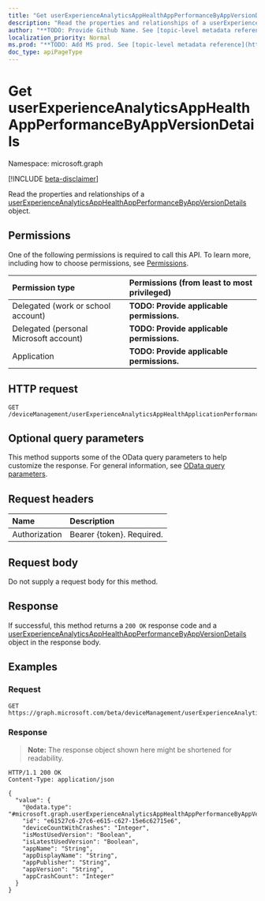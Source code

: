 ```yaml
---
title: "Get userExperienceAnalyticsAppHealthAppPerformanceByAppVersionDetails"
description: "Read the properties and relationships of a userExperienceAnalyticsAppHealthAppPerformanceByAppVersionDetails object."
author: "**TODO: Provide Github Name. See [topic-level metadata reference](https://msgo.azurewebsites.net/add/document/guidelines/metadata.html#topic-level-metadata)**"
localization_priority: Normal
ms.prod: "**TODO: Add MS prod. See [topic-level metadata reference](https://msgo.azurewebsites.net/add/document/guidelines/metadata.html#topic-level-metadata)**"
doc_type: apiPageType
---
```


# Get userExperienceAnalyticsAppHealthAppPerformanceByAppVersionDetails
Namespace: microsoft.graph

[!INCLUDE [beta-disclaimer](../../includes/beta-disclaimer.md)]

Read the properties and relationships of a [userExperienceAnalyticsAppHealthAppPerformanceByAppVersionDetails](../resources/intune-userexperienceanalyticsapphealthappperformancebyappversiondetails.md) object.

## Permissions
One of the following permissions is required to call this API. To learn more, including how to choose permissions, see [Permissions](/graph/permissions-reference).

|Permission type|Permissions (from least to most privileged)|
|:---|:---|
|Delegated (work or school account)|**TODO: Provide applicable permissions.**|
|Delegated (personal Microsoft account)|**TODO: Provide applicable permissions.**|
|Application|**TODO: Provide applicable permissions.**|

## HTTP request

<!-- {
  "blockType": "ignored"
}
-->
``` http
GET /deviceManagement/userExperienceAnalyticsAppHealthApplicationPerformanceByAppVersionDetails/{userExperienceAnalyticsAppHealthAppPerformanceByAppVersionDetailsId}
```

## Optional query parameters
This method supports some of the OData query parameters to help customize the response. For general information, see [OData query parameters](/graph/query-parameters).

## Request headers
|Name|Description|
|:---|:---|
|Authorization|Bearer {token}. Required.|

## Request body
Do not supply a request body for this method.

## Response

If successful, this method returns a `200 OK` response code and a [userExperienceAnalyticsAppHealthAppPerformanceByAppVersionDetails](../resources/intune-userexperienceanalyticsapphealthappperformancebyappversiondetails.md) object in the response body.

## Examples

### Request
<!-- {
  "blockType": "request",
  "name": "get_userexperienceanalyticsapphealthappperformancebyappversiondetails"
}
-->
``` http
GET https://graph.microsoft.com/beta/deviceManagement/userExperienceAnalyticsAppHealthApplicationPerformanceByAppVersionDetails/{userExperienceAnalyticsAppHealthAppPerformanceByAppVersionDetailsId}
```


### Response
>**Note:** The response object shown here might be shortened for readability.
<!-- {
  "blockType": "response",
  "truncated": true,
  "@odata.type": "microsoft.graph.userExperienceAnalyticsAppHealthAppPerformanceByAppVersionDetails"
}
-->
``` http
HTTP/1.1 200 OK
Content-Type: application/json

{
  "value": {
    "@odata.type": "#microsoft.graph.userExperienceAnalyticsAppHealthAppPerformanceByAppVersionDetails",
    "id": "e61527c6-27c6-e615-c627-15e6c62715e6",
    "deviceCountWithCrashes": "Integer",
    "isMostUsedVersion": "Boolean",
    "isLatestUsedVersion": "Boolean",
    "appName": "String",
    "appDisplayName": "String",
    "appPublisher": "String",
    "appVersion": "String",
    "appCrashCount": "Integer"
  }
}
```

